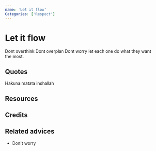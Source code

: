 ```yaml
---
name: 'Let it flow'
Categories: ['Respect']
---
```

# Let it flow

Dont overthink
Dont overplan
Dont worry
let each one do what they want the most.
## Quotes
Hakuna matata
inshallah
## Resources

## Credits

## Related advices

- Don't worry
